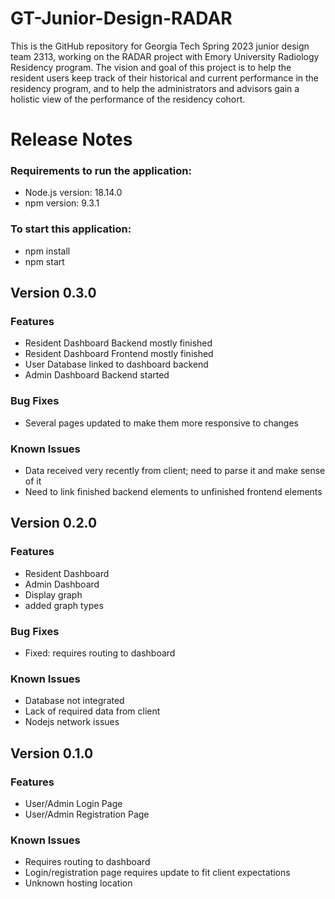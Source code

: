 # GT-Junior-Design-RADAR
This is the GitHub repository for Georgia Tech Spring 2023 junior design team 2313, working on the RADAR project with Emory University Radiology Residency program. The vision and goal of this project is to help the resident users keep track of their historical and current performance in the residency program, and to help the administrators and advisors gain a holistic view of the performance of the residency cohort.

# Release Notes

### Requirements to run the application:
* Node.js version: 18.14.0
* npm version: 9.3.1

### To start this application:
* npm install
* npm start


## Version 0.3.0

### Features
* Resident Dashboard Backend mostly finished
* Resident Dashboard Frontend mostly finished
* User Database linked to dashboard backend
* Admin Dashboard Backend started

### Bug Fixes
* Several pages updated to make them more responsive to changes

### Known Issues
* Data received very recently from client; need to parse it and make sense of it
* Need to link finished backend elements to unfinished frontend elements

## Version 0.2.0

### Features
* Resident Dashboard
* Admin Dashboard
* Display graph
* added graph types

### Bug Fixes
* Fixed: requires routing to dashboard

### Known Issues
* Database not integrated
* Lack of required data from client
* Nodejs network issues

## Version 0.1.0

### Features
* User/Admin Login Page
* User/Admin Registration Page

### Known Issues
* Requires routing to dashboard
* Login/registration page requires update to fit client expectations
* Unknown hosting location
